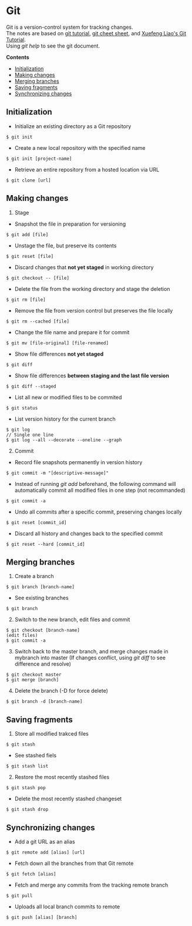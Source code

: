 # Git
Git is a version-control system for tracking changes.  
The notes are based on [git tutorial](https://git-scm.com/docs/gittutorial), [git cheet sheet](https://education.github.com/git-cheat-sheet-education.pdf), and [Xuefeng Liao's Git Tutorial](https://www.liaoxuefeng.com/wiki/896043488029600).  
Using _git help_ to see the git document.

**Contents**
* [Initialization](#initialization)
* [Making changes](#making-changes)
* [Merging branches](#merging-branches)
* [Saving fragments](#saving-fragments)
* [Synchronizing changes](#synchronizing-changes)

## Initialization
* Initialize an existing directory as a Git repository
```
$ git init
```
* Create a new local repository with the specified name
```
$ git init [project-name]
```
* Retrieve an entire repository from a hosted location via URL
```
$ git clone [url]
```

## Making changes
1. Stage
* Snapshot the file in preparation for versioning
```
$ git add [file]
```
* Unstage the file, but preserve its contents
```
$ git reset [file]
```
* Discard changes that **not yet staged** in working directory
```
$ git checkout -- [file]
```
* Delete the file from the working directory and stage the deletion
```
$ git rm [file]
```
* Remove the file from version control but preserves the file locally
```
$ git rm --cached [file]
```
* Change the file name and prepare it for commit
```
$ git mv [file-original] [file-renamed]
```

* Show file differences **not yet staged**
```
$ git diff
```
* Show file differences **between staging and the last file version**
```
$ git diff --staged
```
* List all new or modified files to be commited
```
$ git status
```
* List version history for the current branch
```
$ git log
// Single one line
$ git log --all --decorate --oneline --graph
```

2. Commit
* Record file snapshots permanently in version history
```
$ git commit -m "[descriptive-message]"
```
* Instead of running _git add_ beforehand, the following command will automatically commit all modified files in one step (not recommanded)
```
$ git commit -a
```
* Undo all commits after a specific commit, preserving changes locally
```
$ git reset [commit_id]
```
* Discard all history and changes back to the specified commit
```
$ git reset --hard [commit_id]
```

## Merging branches
1. Create a branch
```
$ git branch [branch-name]
```
* See existing branches
```
$ git branch
```
2. Switch to the new branch, edit files and commit
```
$ git checkout [branch-name]
(edit files)
$ git commit -a
```
3. Switch back to the master branch, and merge changes made in mybranch into master (If changes conflict, using _git diff_ to see difference and resolve)
```
$ git checkout master
$ git merge [branch]
```
4. Delete the branch (-D for force delete)
```
$ git branch -d [branch-name]
```

## Saving fragments
1. Store all modified trakced files
```
$ git stash
```
* See stashed fiels
```
$ git stash list
```
2. Restore the most recently stashed files
```
$ git stash pop
```
* Delete the most recently stashed changeset
```
$ git stash drop
```

## Synchronizing changes
* Add a git URL as an alias
```
$ git remote add [alias] [url]
```
* Fetch down all the branches from that Git remote
```
$ git fetch [alias]
```
* Fetch and merge any commits from the tracking remote branch
```
$ git pull
```
* Uploads all local branch commits to remote
```
$ git push [alias] [branch]
```
